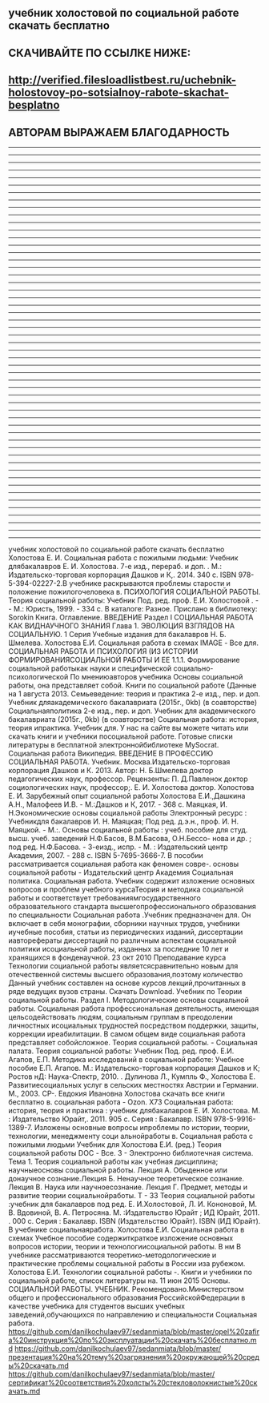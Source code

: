 учебник холостовой по социальной работе скачать бесплатно
--------------------------------------------------
СКАЧИВАЙТЕ ПО ССЫЛКЕ НИЖЕ:
--------------------------------------------------
http://verified.filesloadlistbest.ru/uchebnik-holostovoy-po-sotsialnoy-rabote-skachat-besplatno
--------------------------------------------------
АВТОРАМ ВЫРАЖАЕМ БЛАГОДАРНОСТЬ
--------------------------------------------------
--------------------------------------------------
--------------------------------------------------
--------------------------------------------------
--------------------------------------------------
--------------------------------------------------
--------------------------------------------------
--------------------------------------------------
--------------------------------------------------
--------------------------------------------------
--------------------------------------------------
--------------------------------------------------
--------------------------------------------------
--------------------------------------------------
--------------------------------------------------
--------------------------------------------------
--------------------------------------------------
--------------------------------------------------
--------------------------------------------------
--------------------------------------------------
--------------------------------------------------
--------------------------------------------------
--------------------------------------------------
--------------------------------------------------
--------------------------------------------------
--------------------------------------------------
--------------------------------------------------
--------------------------------------------------
--------------------------------------------------
--------------------------------------------------
--------------------------------------------------
--------------------------------------------------
--------------------------------------------------
--------------------------------------------------
--------------------------------------------------
--------------------------------------------------
--------------------------------------------------
--------------------------------------------------
--------------------------------------------------
--------------------------------------------------
--------------------------------------------------
--------------------------------------------------
--------------------------------------------------
--------------------------------------------------
--------------------------------------------------
--------------------------------------------------
--------------------------------------------------
--------------------------------------------------
--------------------------------------------------
--------------------------------------------------
--------------------------------------------------
--------------------------------------------------
--------------------------------------------------
--------------------------------------------------
учебник холостовой по социальной работе скачать бесплатно Холостова Е. И. Социальная работа с пожилыми людьми: Учебник длябакалавров  Е. И. Холостова.  7-е изд., перераб. и доп. . М.: Издательско-торговая корпорация Дашков и К,. 2014.  340 с. ISBN 978-5-394-02227-2.В учебнике раскрываются проблемы старости и положение пожилогочеловека в. ПСИХОЛОГИЯ СОЦИАЛЬНОЙ РАБОТЫ. Теория социальной работы: Учебник  Под. ред. проф. Е.И. Холостовой . -- М.: Юристь, 1999. - 334 с. В каталоге: Разное. Прислано в библиотеку: Sorokin Книга. Оглавление. ВВЕДЕНИЕ  Раздел I СОЦИАЛЬНАЯ РАБОТА КАК ВИДНАУЧНОГО ЗНАНИЯ  Глава 1. ЭВОЛЮЦИЯ ВЗГЛЯДОВ НА СОЦИАЛЬНУЮ. 1 Серия Учебные издания для бакалавров Н. Б. Шмелева. Холостова Е.И. Социальная работа в схемах IMAGE - Все для. СОЦИАЛЬНАЯ РАБОТА И ПСИХОЛОГИЯ (ИЗ ИСТОРИИ ФОРМИРОВАНИЯСОЦИАЛЬНОЙ РАБОТЫ И ЕЕ  1.1.1. Формирование социальной работыкак науки и специфической социально- психологической  По мнениюавторов учебника Основы социальной работы, она представляет собой. Книги по социальной работе (Данные на 1 августа 2013. Семьеведение: теория и практика 2-е изд., пер. и доп. Учебник дляакадемического бакалавриата (2015г., 0kb) (в соавторстве) Социальнаяполитика 2-е изд., пер. и доп. Учебник для академического бакалавриата (2015г., 0kb) (в соавторстве) Социальная работа: история, теория ипрактика. Учебник для. У нас на сайте вы можете читать или скачать книги и учебники посоциальной работе. Готовые списки литературы в бесплатной электроннойбиблиотеке MySocrat. Социальная работа  Википедия. ВВЕДЕНИЕ В ПРОФЕССИЮ СОЦИАЛЬНАЯ РАБОТА. Учебник. Москва.Издательско-торговая корпорация Дашков и К. 2013. Автор: Н. Б.Шмелева  доктор педагогических наук, профессор. Рецензенты: П. Д.Павленок  доктор социологических наук, профессор;. Е. И. Холостова доктор. Холостова Е. И. Зарубежный опыт социальной работы  Холостова Е.И.,Дашкина А.Н., Малофеев И.В. - М.:Дашков и К, 2017. - 368 с.  Маяцкая, И. Н.Экономические основы социальной работы Электронный ресурс : Учебникдля бакалавров  И. Н. Маяцкая; Под ред. д.э.н., проф. И. Н. Маяцкой. - М.:. Основы социальной работы : учеб. пособие для студ. высш. учеб. заведений Н.Ф.Басов, В.М.Басова, О.Н.Бессо- нова и др. ; под ред. Н.Ф.Басова. - 3-еизд., испр. - М. : Издательский центр Академия, 2007. - 288 с. ISBN 5-7695-3666-7. В пособии рассматривается социальная работа как феномен совре-. основы социальной работы - Издательский центр Академия
Социальная политика. Социальная работа. Учебник содержит изложение основных вопросов и проблем учебного курсаТеория и методика социальной работы и соответствует требованиямгосударственного образовательного стандарта высшегопрофессионального образования по специальности Социальная работа .Учебник предназначен для. Он включает в себя монографии, сборники научных трудов, учебники иучебные пособия, статьи из периодических изданий, диссертации иавторефераты диссертаций по различным аспектам социальной политики исоциальной работы, изданных за последние 10 лет и хранящихся в фонденаучной. 23 окт 2010  Преподавание курса Технологии социальной работы являетсясравнительно новым для отечественной системы высшего образования,поэтому количество  Данный учебник составлен на основе курсов лекций,прочитанных в ряде ведущих вузов страны.  Скачать  Download. Учебник по Теории социальной работы. Раздел I. Методологические основы социальной работы. Социальная работа  профессиональная деятельность, имеющая цельсодействовать людям, социальным группам в преодолении личностных исоциальных трудностей посредством поддержки, защиты, коррекции иреабилитации. В самом общем виде социальная работа представляет собойсложное. Теория социальной работы. - Социальная палата. Теория социальной работы: Учебник  Под. ред. проф. Е.И. Агапов, Е.П. Методика исследований в социальной работе: Учебное пособие Е.П. Агапов. М.: Издательско-торговая корпорация Дашков и К; Ростов нД: Наука-Спектр, 2010. . Дулинова Л., Кумпль Ф., Холостова Е. Развитиесоциальных услуг в сельских местностях Австрии и Германии.  М., 2003. СР-. Евдокия Ивановна Холостова  скачать все книги бесплатно в. социальная работа - Ozon. Х73 Социальная работа: история, теория и практика : учебник длябакалавров  Е. И. Холостова.  М. : Издательство Юрайт,. 2011.  905 с. Серия : Бакалавр. ISBN 978-5-9916-1389-7. Изложены основные вопросы ипроблемы по истории, теории, технологии, менеджменту соци альнойработы в. Социальная работа с пожилыми людьми Учебник для
Холостова Е.И. (ред.) Теория социальной работы DOC - Все. 3 - Электронно библиотечная система. Тема 1. Теория социальной работы как учебная дисциплина; научныеосновы социальной работы. Лекция А. Обыденное или донаучное сознание.Лекция Б. Ненаучное теоретическое сознание. Лекция В. Наука или научноесознание. Лекция Г. Предмет, методы и развитие теории социальнойработы. Т - 33 Теория социальной работы :учебник для бакалавров  под ред. Е. И.Холостовой, Л. И. Кононовой, М. В. Вдовиной, В. А. Петросяна. М. :Издательство Юрайт ; ИД Юрайт, 2011. . 000 с.  Серия : Бакалавр. ISBN  (Издательство Юрайт). ISBN  (ИД Юрайт). В учебнике социальнаяработа. Холостова Е.И. Социальная работа в схемах  Учебное пособие содержиткраткое изложение основных вопросов истории, теории и технологиисоциальной работы. В нм  В учебнике рассматриваются теоретико-методологические и практические проблемы социальной работы в России иза рубежом. Холостова Е.И. Технологии социальной работы -. Книги и учебники по социальной работе, список литературы на. 11 июн 2015  Основы. СОЦИАЛЬНОЙ РАБОТЫ. УЧЕБНИК. Рекомендовано.Министерством общего и профессионального образования РоссийскойФедерации в качестве учебника для студентов высших учебных заведений,обучающихся по направлению и специальности Социальная работа.
https://github.com/danilkochulaev97/sedanmiata/blob/master/opel%20zafira%20инструкция%20по%20эксплуатации%20скачать%20бесплатно.md
https://github.com/danilkochulaev97/sedanmiata/blob/master/презентация%20на%20тему%20загрязнения%20окружающей%20среды%20скачать.md
https://github.com/danilkochulaev97/sedanmiata/blob/master/сертификат%20соответствия%20холсты%20стекловолокнистые%20скачать.md